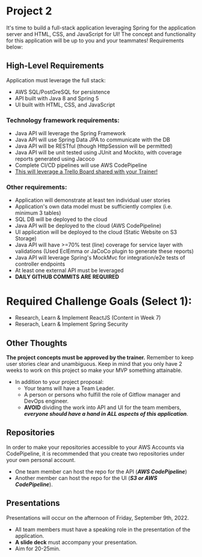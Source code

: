 # Project 2

It's time to build a full-stack application leveraging Spring for the application server and HTML, CSS, and JavaScript for UI! The concept and functionality for this application will be up to you and your teammates! Requirements below:

## High-Level Requirements

Application must leverage the full stack:

-   AWS SQL/PostGreSQL for persistence
-   API built with Java 8 and Spring 5
-   UI built with HTML, CSS, and JavaScript

### Technology framework requirements:

-   Java API will leverage the Spring Framework
-   Java API will use Spring Data JPA to communicate with the DB
-   Java API will be RESTful (though HttpSession will be permitted)
-   Java API will be unit tested using JUnit and Mockito, with coverage reports generated using Jacoco
-   Complete CI/CD pipelines will use AWS CodePipeline
-   [This will leverage a Trello Board shared with your Trainer!](https://trello.com/home)

### Other requirements:

-   Application will demonstrate at least ten individual user stories
-   Application's own data model must be sufficiently complex (i.e. minimum 3 tables)
-   SQL DB will be deployed to the cloud
-   Java API will be deployed to the cloud (AWS CodePipeline)
-   UI application will be deployed to the cloud (Static Website on S3 Storage)
-   Java API will have >=70% test (line) coverage for service layer with validations (Used EclEmma or JaCoCo plugin to generate these reports)
-   Java API will leverage Spring's MockMvc for integration/e2e tests of controller endpoints
-   At least one external API must be leveraged
-   **DAILY GITHUB COMMITS ARE REQUIRED**

# Required Challenge Goals (Select 1):

-   Research, Learn & Implement ReactJS (Content in Week 7)
-   Reserach, Learn & Implement Spring Security

## Other Thoughts

**The project concepts must be approved by the trainer.** Remember to keep user stories clear and unambiguous. Keep in mind that you only have 2 weeks to work on this project so make your MVP something attainable.

-   In addition to your project proposal:
    -   Your teams will have a Team Leader.
    -   A person or persons who fulfill the role of Gitflow manager and DevOps engineer.
    -   **AVOID** dividing the work into API and UI for the team members, **_everyone should have a hand in ALL aspects of this application_**.

## Repositories

In order to make your repositories accessible to your AWS Accounts via CodePipeline, it is recommended that you create two repositories under your own personal account.

-   One team member can host the repo for the API (**_AWS CodePipeline_**)
-   Another member can host the repo for the UI (**_S3 or AWS CodePipeline_**).

## Presentations

Presentations will occur on the afternoon of Friday, September 9th, 2022.

-   All team members must have a speaking role in the presentation of the application.
-   **A slide deck** must accompany your presentation.
-   Aim for 20-25min.
